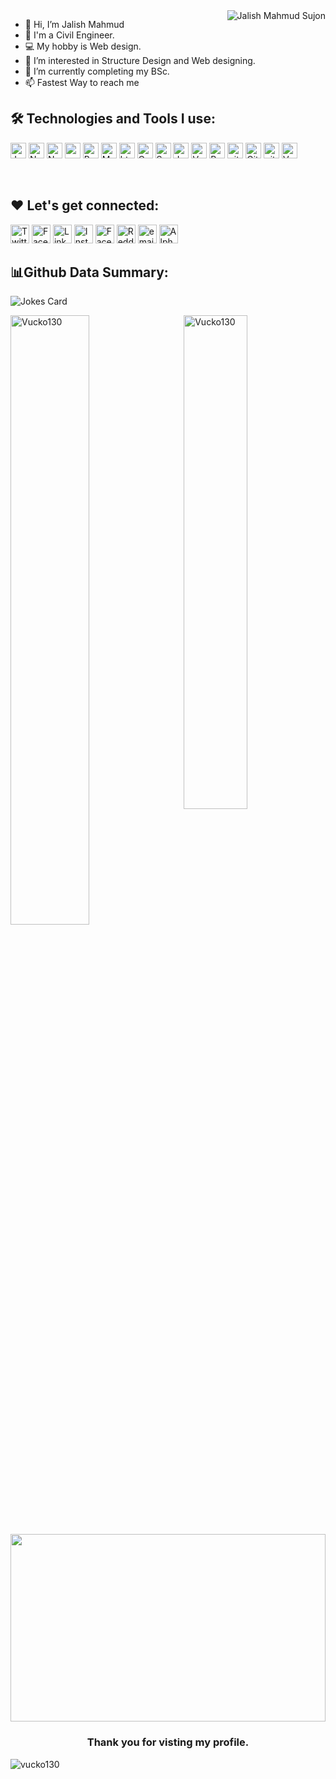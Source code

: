 <img align="right" alt="Jalish Mahmud Sujon" src="https://img.icons8.com/external-victoruler-linear-colour-victoruler/228/000000/external-boy-people-victoruler-linear-colour-victoruler-3.png"/>

- 👋 Hi, I’m Jalish Mahmud
- 👷 I'm a Civil Engineer. 
- 💻 My hobby is Web design.
- 👀 I’m interested in Structure Design and Web designing.
- 🌱 I’m currently completing my BSc.
- 📫 Fastest Way to reach me

## 🛠️ Technologies and Tools I use:

<p>
<img alt="Javascript" src="https://img.shields.io/badge/JavaScript-323330?style=for-the-badge&logo=javascript&logoColor=F7DF1E"  height="25px"/>
<img alt="NextJs" src="https://img.shields.io/badge/Next-black?style=for-the-badge&logo=next.js&logoColor=white" height="25px"/>
<img alt="Nodejs" src="https://img.shields.io/badge/-Nodejs-43853d?style=flat-square&logo=Node.js&logoColor=white"  height="25px"/>
<img alt="npm" src="https://img.shields.io/badge/NPM-%23000000.svg?style=for-the-badge&logo=npm&logoColor=white" height="25px"/>
<img alt="Brave browser" src="https://img.shields.io/badge/-Brave_Browser-FB542B?style=flat-square&logo=brave&logoColor=white" height="25px"/>
<img alt="Material UI" src="https://img.shields.io/badge/Material--UI-0081CB?style=for-the-badge&logo=material-ui&logoColor=white" height="25px"/>
<img alt="html5" src="https://img.shields.io/badge/HTML5-E34F26?style=for-the-badge&logo=html5&logoColor=white" height="25px"/>
<img alt="Css3" src="https://img.shields.io/badge/CSS3-1572B6?style=for-the-badge&logo=css3&logoColor=white" height="25px"/>
<img alt="Sass" src="https://img.shields.io/badge/Sass-CC6699?style=flat-square&logo=Sass&logoColor=white" height="25px"/>
<img alt="Jquery" src="https://img.shields.io/badge/jquery-%230769AD.svg?style=for-the-badge&logo=jquery&logoColor=white" height="25px"/>
<img alt="Vscode" src="https://img.shields.io/badge/-VSCode-000000?style=flat&logo=visual-studio-code&logoColor=007ACC" height='25px'>
<img alt="Prettier" src="https://img.shields.io/badge/-Prettier-F7B93E?style=flat-square&logo=prettier&logoColor=white" height="25px"/>
<img alt="git" src="https://img.shields.io/badge/-Git-F05032?style=flat-square&logo=git&logoColor=white" height="25px"/>
<img alt="Github" src="https://img.shields.io/badge/-Github-F05032?style=flat-square&logo=github&logoColor=white" height="25px"/>
<img alt="github actions" src="https://img.shields.io/badge/-Github_Actions-2088FF?style=flat-square&logo=github-actions&logoColor=white" height="25px"/>  
<img alt="Vercel" src="https://img.shields.io/badge/Vercel-000000?style=for-the-badge&logo=vercel&logoColor=white" height="25px" />

</p>

<br>

## ❤️ Let's get connected:

<!-- <p>
<a href="https://twitter.com/jalishmahmud">
  <img align="left" alt="Jalish Mahmud Sujon | Twitter" width="30px" src="https://raw.githubusercontent.com/Vucko130/Vucko130/main/assets/twitter.svg" /></a>
  
<a href="https://facebook.com/jalishmahmudsujon">
  <img align="left" alt="Jalish Mahmud Sujon | Facebook" width="30px" src="https://raw.githubusercontent.com/Vucko130/Vucko130/main/assets/facebook.svg" /></a>
  
<a href="https://www.reddit.com/user/Vucko130">
  <img align="left" alt="Jalish Mahmud Sujon | Reddit" width="30px" src="https://raw.githubusercontent.com/Vucko130/Vucko130/main/assets/reddit.svg" /></a>
  
<a href="https://t.me/Vucko130">
  <img align="left" alt="Jalish Mahmud Sujon | Telegram" width="30px" src="https://raw.githubusercontent.com/Vucko130/Vucko130/main/assets/telegram-app.svg" /></a>
  
<a href="mailto:jalish@alphaxb.com">
  <img align="left" alt="Jalish Mahmud Sujon | Email" width="30px" src="https://github.com/Vucko130/Vucko130/raw/main/assets/email-sign-48.png" /></a>
  
<a href="https://alphaxb.com">
  <img align="left" alt="Jalish Mahmud Sujon | Website" width="30px" src="https://github.com/Vucko130/Vucko130/raw/main/assets/website-48.png" /></a>
<br> -->

<p>
 <a href="https://twitter.com/jalishmahmud" target="_blank"><img alt="Twitter" src="https://img.shields.io/badge/twitter-%231DA1F2.svg?&style=for-the-badge&logo=twitter&logoColor=white"  height="30px"/></a> 
  <a href="https://twitter.com/jalishmahmudsujon" target="_blank"><img alt="Facebook" src="https://img.shields.io/badge/facebook-%231DA1F2.svg?&style=for-the-badge&logo=facebook&logoColor=white"  height="30px"/></a>
<a href="https://www.linkedin.com/in/jalish-mahmud-sujon-ba1928101" target="_blank"><img alt="LinkedIn" src="https://img.shields.io/badge/linkedin-%230077B5.svg?&style=for-the-badge&logo=linkedin&logoColor=white"  height="30px"/></a> 
<a href="https://www.instagram.com/Vucko130" target="_blank"><img alt="Instagram" src="https://img.shields.io/badge/Instagram-E4405F?style=for-the-badge&logo=instagram&logoColor=white"  height="30px"/></a>
<a href="https://t.me/Vucko130" target="_blank"><img alt="Facebook" src="https://img.shields.io/badge/telegram-%231DA1F2.svg?&style=for-the-badge&logo=telegram&logoColor=white"  height="30px"/></a>
<a href="https://www.reddit/user/Vucko130" target="_blank"><img alt="Reddit" src="https://img.shields.io/badge/Reddit-FF4500?style=for-the-badge&logo=reddit&logoColor=white"  height="30px"/></a>
<a href="mailto:jalish@alphaxb.com" target="_blank"><img alt="email" src="https://img.shields.io/badge/gmail-d14836.svg?&style=for-the-badge&logo=gmail&logoColor=white"  height="30px"/></a>
<a href="https://alphaxb.com" target="_blank"><img alt="AlphaXB" src="https://img.shields.io/badge/website-%231DA1F2.svg?&style=for-the-badge&logo=website&logoColor=white"  height="30px"/></a>
</p>

## 📊Github Data Summary:
![Jokes Card](https://readme-jokes.vercel.app/api?theme=blueberry)
<p>

<a href="#Vucko130-title">
<img width="50%" src="https://github-readme-stats.vercel.app/api?username=Vucko130&show_icons=true&title_color=2a50f7&icon_color=2a50f7&text_color=ffffff&bg_color=040404&border_color=2a50f7" alt="Vucko130" align="left" />
</a>

<a href="#Vucko130-title">
<img width="45%" src="https://github-readme-stats.vercel.app/api/top-langs/?username=Vucko130&title_color=2a50f7&text_color=ffffff&bg_color=040404&langs_count=8&layout=compact&border_color=2a50f7" alt="Vucko130" align="right" />
</a>

</div>
<p align = "center">
  <img width = "100%" height ="300" src="https://github-profile-summary-cards.vercel.app/api/cards/profile-details?username=Vucko130&theme=github_dark" /></a>
</p>



</div>
<p>
<h3 style="text-align:center;"> Thank you for visting my profile. </h3>
</p>
  
<p align="left"> <img src="https://komarev.com/ghpvc/?username=vucko130&label=Profile%20views&color=0e75b6&style=flat" alt="vucko130" /> </p>

<!---
Vucko130/Vucko130 is a ✨ special ✨ repository because its `README.md` (this file) appears on your GitHub profile.
You can click the Preview link to take a look at your changes.
--->
